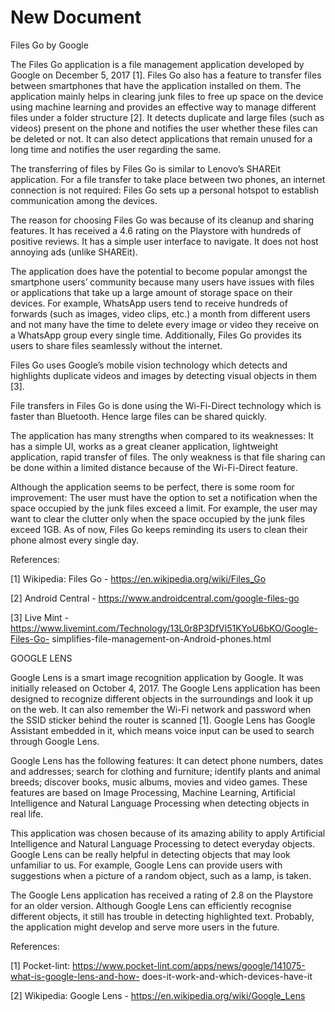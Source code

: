 # New Document
Files Go by Google

The Files Go application is a file management application developed by Google on December 5, 2017 [1]. Files Go also has a feature to transfer files between smartphones that have the application installed on them. The application mainly helps in clearing junk files to free up space on the device using machine learning and provides an effective way to manage different files under a folder structure [2]. It detects duplicate and large files (such as videos) present on the phone and notifies the user whether these files can be deleted or not. It can also detect applications that remain unused for a long time and notifies the user regarding the same.

The transferring of files by Files Go is similar to Lenovo’s SHAREit application. For a file transfer to take place between two phones, an internet connection is not required: Files Go sets up a personal hotspot to establish communication among the devices.
 
 The reason for choosing Files Go was because of its cleanup and sharing features. It has received a 4.6 rating on the Playstore with hundreds of positive reviews. It has a simple user interface to navigate. It does not host annoying ads (unlike SHAREit).

 The application does have the potential to become popular amongst the smartphone users’ community because many users have issues with files or applications that take up a large amount of storage space on their devices. For example, WhatsApp users tend to receive hundreds of forwards (such as images, video clips, etc.) a month from different users and not many have the time to delete every image or video they receive on a WhatsApp group every single time. Additionally, Files Go provides its users to share files seamlessly without the internet.
 
Files Go uses Google’s mobile vision technology which detects and highlights duplicate videos and images by detecting visual objects in them [3].

 File transfers in Files Go is done using the Wi-Fi-Direct technology which is faster than Bluetooth. Hence large files can be shared quickly.
 
The application has many strengths when compared to its weaknesses: It has a simple UI, works as a great cleaner application, lightweight application, rapid transfer of files. The only weakness is that file sharing can be done within a limited distance because of the Wi-Fi-Direct feature.

Although the application seems to be perfect, there is some room for improvement: The user must have the option to set a notification when the space occupied by the junk files exceed a limit. For example, the user may want to clear the clutter only when the space occupied by the junk files exceed 1GB. As of now, Files Go keeps reminding its users to clean their phone almost every single day.

References:

[1] Wikipedia: Files Go - https://en.wikipedia.org/wiki/Files_Go

[2] Android Central - https://www.androidcentral.com/google-files-go

[3] Live Mint - https://www.livemint.com/Technology/13L0r8P3DfVl51KYoU6bKO/Google-Files-Go- simplifies-file-management-on-Android-phones.html
    
 
 GOOGLE LENS  

Google Lens is a smart image recognition application by Google. It was initially released on October 4, 2017. The Google Lens application has been designed to recognize different objects in the surroundings and look it up on the web. It can also remember the Wi-Fi network and password when the SSID sticker behind the router is scanned [1]. Google Lens has Google Assistant embedded in it, which means voice input can be used to search through Google Lens.

Google Lens has the following features: It can detect phone numbers, dates and addresses; search for clothing and furniture; identify plants and animal breeds; discover books, music albums, movies and video games. These features are based on Image Processing, Machine Learning, Artificial Intelligence and Natural Language Processing when detecting objects in real life.
 
 This application was chosen because of its amazing ability to apply Artificial Intelligence and Natural Language Processing to detect everyday objects. Google Lens can be really helpful in detecting objects that may look unfamiliar to us. For example, Google Lens can provide users with suggestions when a picture of a random object, such as a lamp, is taken.
 
The Google Lens application has received a rating of 2.8 on the Playstore for an older version. Although Google Lens can efficiently recognise different objects, it still has trouble in detecting highlighted text. Probably, the application might develop and serve more users in the future.

References:

[1] Pocket-lint: https://www.pocket-lint.com/apps/news/google/141075-what-is-google-lens-and-how- does-it-work-and-which-devices-have-it

[2] Wikipedia: Google Lens - https://en.wikipedia.org/wiki/Google_Lens